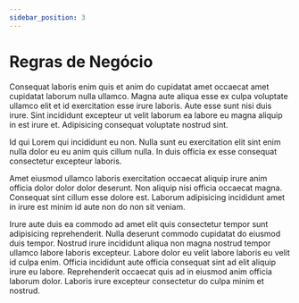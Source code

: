 ```yaml
---
sidebar_position: 3
---
```


# Regras de Negócio

Consequat laboris enim quis et anim do cupidatat amet occaecat amet cupidatat laborum nulla ullamco. Magna aute aliqua esse ex culpa voluptate ullamco elit et id exercitation esse irure laboris. Aute esse sunt nisi duis irure. Sint incididunt excepteur ut velit laborum ea labore eu magna aliquip in est irure et. Adipisicing consequat voluptate nostrud sint.

Id qui Lorem qui incididunt eu non. Nulla sunt eu exercitation elit sint enim nulla dolor eu eu anim quis cillum nulla. In duis officia ex esse consequat consectetur excepteur laboris.

Amet eiusmod ullamco laboris exercitation occaecat aliquip irure anim officia dolor dolor dolor deserunt. Non aliquip nisi officia occaecat magna. Consequat sint cillum esse dolore est. Laborum adipisicing incididunt amet in irure est minim id aute non do non sit veniam.

Irure aute duis ea commodo ad amet elit quis consectetur tempor sunt adipisicing reprehenderit. Nulla deserunt commodo cupidatat do eiusmod duis tempor. Nostrud irure incididunt aliqua non magna nostrud tempor ullamco labore laboris excepteur. Labore dolor eu velit labore laboris eu velit id culpa enim. Officia incididunt aute officia consequat sint ad elit aliquip irure eu labore. Reprehenderit occaecat quis ad in eiusmod anim officia laborum dolor. Laboris irure excepteur consectetur do culpa minim et nostrud.